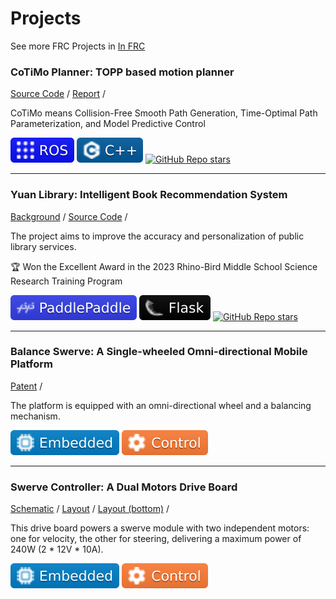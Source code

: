 # Projects

See more FRC Projects in [In FRC](./frc)

### CoTiMo Planner: TOPP based motion planner

<RightImg src="/img/about/projects/2024-cotimo.gif" width=30% />

[Source Code](https://github.com/zhangzrJerry/CoTiMo/) /
[Report](../blogs/pnc/cotimo-planner) /

CoTiMo means Collision-Free Smooth Path Generation, Time-Optimal Path Parameterization, and Model Predictive Control

<Badges>
  <img src="/img/tags/ros.svg">
  <img src="/img/tags/cpp.svg">
  <a href="https://github.com/ZhangzrJerry/CoTiMo"><img alt="GitHub Repo stars" src="https://img.shields.io/github/stars/zhangzrjerry/cotimo"></a>
</Badges>

---

### Yuan Library: Intelligent Book Recommendation System

<RightImg src="/img/about/projects/2023-rb.png" width=30% />

[Background](https://cloud.tencent.com/developer/article/2258040) /
[Source Code](https://github.com/ZhangzrJerry/RhinoBird) /

The project aims to improve the accuracy and personalization of public library services.

:trophy: Won the Excellent Award in the 2023 Rhino-Bird Middle School Science Research Training Program

<Badges>
  <img src="/img/tags/paddlepaddle.svg">
  <img src="/img/tags/flask.svg">
  <a href="https://github.com/ZhangzrJerry/RhinoBird"><img alt="GitHub Repo stars" src="https://img.shields.io/github/stars/zhangzrjerry/rhinobird"></a>
</Badges>

---

<RightImg src="/img/about/projects/2022-bs.gif" width=20% />

### Balance Swerve: A Single-wheeled Omni-directional Mobile Platform

[Patent](https://patents.google.com/patent/CN115107901A) /

The platform is equipped with an omni-directional wheel and a balancing mechanism.

<Badges>
  <img src="/img/tags/embedded.svg">
  <img src="/img/tags/control.svg">
</Badges>

---

### Swerve Controller: A Dual Motors Drive Board

<RightImg src="/img/about/projects/2022-sc.png" width=30% />

[Schematic](/img/about/projects/2022-sc-schematic.png) /
[Layout](/img/about/projects/2022-sc-top.png) /
[Layout (bottom)](/img/about/projects/2022-sc-bottom.png) /

This drive board powers a swerve module with two independent motors: one for velocity, the other for steering, delivering a maximum power of 240W (2 \* 12V \* 10A).

<Badges>
  <img src="/img/tags/embedded.svg">
  <img src="/img/tags/control.svg">
</Badges>
